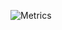 ![Metrics](https://metrics.lecoq.io/ryanyogan?template=terminal&base.activity=0&base.community=0&base.metadata=0&isocalendar=1&languages=1&introduction=1&habits=1&topics=1&isocalendar.duration=half-year&languages.limit=8&languages.sections=most-used&languages.colors=github&languages.threshold=0%25&languages.indepth=false&languages.categories=markup%2C%20programming&languages.recent.categories=markup%2C%20programming&languages.recent.load=300&languages.recent.days=14&introduction.title=true&habits.from=200&habits.days=14&habits.facts=true&habits.charts=false&habits.trim=false&topics.mode=starred&topics.sort=stars&topics.limit=15&config.timezone=America%2FChicago)
